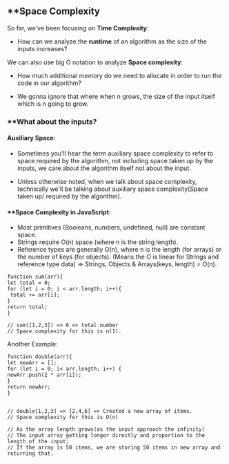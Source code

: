 
## **Space Complexity

 So far, we've been focusing on **Time  Complexity**:
 - How can we analyze the **runtime** of an algorithm as the size of the inputs increases?


  We can also use big O notation to analyze **Space complexity**:
- How much additional memory do we need to allocate in order to run the code in our algorithm?


- We gonna ignore that where when n grows, the size of the input itself which is n going to grow.

### **What about the inputs?
#### Auxiliary Space:
- Sometimes you'll hear the term auxiliary space complexity to refer to space required by the algorithm, not including space taken up by the inputs, we care about the algorithm itself not about the input.

- Unless otherwise noted, when we talk about space complexity, technically we'll be talking about auxiliary space complexity(Space taken up/ required by the algorithm).

#### **Space Complexity in JavaScript:
- Most primitives (Booleans, numbers, undefined, null) are constant space.
- Strings require O(n) space (where n is the string length).
- Reference types are generally O(n), where n is the length (for arrays) or the number of keys (for objects).
 (Means the O is linear for Strings and reference type data) => Strings, Objects & Arrays(keys, length) = O(n).
 
```
function sum(arr){
let total = 0;
for (let i = 0; i < arr.length; i++){
 total += arr[i];
}
return total;
}

// sum([1,2,3]) => 6 => total number
// Space complexity for this is n(1).
```


Another Example:
```
function double(arr){
let newArr = [];
for (let i = 0; i< arr.length; i++) {
newArr.push(2 * arr[i]);
}
return newArr;
}


// double[1,2,3] => [2,4,6] => Created a new array of items.
// Space complexity for this is O(n)

// As the array length grows(as the input approach the infinity)
// The input array getting longer directly and proportion to the length of the input;
// If the array is 50 items, we are storing 50 items in new array and returning that.
```